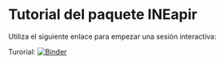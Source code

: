 # Tutorial del paquete INEapir

Utiliza el siguiente enlace para empezar una sesión interactiva:

Turorial: [![Binder](https://mybinder.org/badge_logo.svg)](https://mybinder.org/v2/gh/uvima/tutorialapir/main?urlpath=shiny)